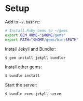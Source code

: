 # Setup

Add to `~/.bashrc`:
```bash
# Install Ruby Gems to ~/gems
export GEM_HOME="$HOME/gems"
export PATH="$HOME/gems/bin:$PATH"
```

Install Jekyll and Bundler:
```bash
$ gem install jekyll bundler
```

Install other gems:
```bash
$ bundle install
```

Start the server:
```bash
$ bundle exec jekyll serve
```
